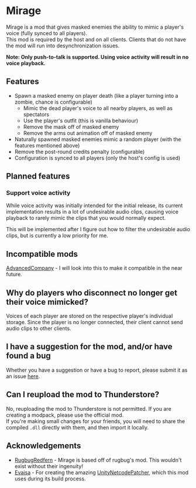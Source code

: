 # Mirage

Mirage is a mod that gives masked enemies the ability to mimic a player's voice (fully synced to all players).  
This mod is required by the host and on all clients. Clients that do not have the mod will run into desynchronization issues.

**Note: Only push-to-talk is supported. Using voice activity will result in no voice playback.**

## Features

- Spawn a masked enemy on player death (like a player turning into a zombie, chance is configurable)
   - Mimic the dead player's voice to all nearby players, as well as spectators
   - Use the player's outfit (this is vanilla behaviour)
   - Remove the mask off of masked enemy
   - Remove the arms out animation off of masked enemy
- Naturally spawned masked enemies mimic a random player (with the features mentioned above)
- Remove the post-round credits penalty (configurable)
- Configuration is synced to all players (only the host's config is used)

## Planned features

### Support voice activity

While voice activity was initially intended for the initial release, its current implementation results in a lot of undesirable audio clips,
causing voice playback to rarely mimic the clips that you would normally expect.

This will be implemented after I figure out how to filter the undesirable audio clips, but is currently a low priority for me.

## Incompatible mods

[AdvancedCompany](https://thunderstore.io/c/lethal-company/p/PotatoePet/AdvancedCompany/) - I will look into this to make it compatible in the near future.

## Why do players who disconnect no longer get their voice mimicked?

Voices of each player are stored on the respective player's individual storage. Since
the player is no longer connected, their client cannot send audio clips to other clients.

##  I have a suggestion for the mod, and/or have found a bug

Whether you have a suggestion or have a bug to report, please submit it as an issue [here](https://github.com/qwbarch/lc-mirage/issues/new).

## Can I reupload the mod to Thunderstore?

No, reuploading the mod to Thunderstore is not permitted. If you are creating a modpack, please use the official mod.  
If you're making small changes for your friends, you will need to share the compiled ``.dll`` directly with them, and then import it locally.

## Acknowledgements

- [RugbugRedfern](https://rugbug.net) - Mirage is based off of rugbug's mod. This wouldn't exist without their ingenuity!
- [Evaisa](https://github.com/EvaisaDev) - For creating the amazing [UnityNetcodePatcher](https://github.com/EvaisaDev/UnityNetcodePatcher), which this mod uses during its build process.
